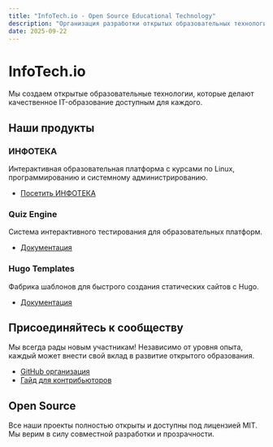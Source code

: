 ```yaml
---
title: "InfoTech.io - Open Source Educational Technology"
description: "Организация разработки открытых образовательных технологий"
date: 2025-09-22
---
```


# InfoTech.io

Мы создаем открытые образовательные технологии, которые делают качественное IT-образование доступным для каждого.

## Наши продукты

### ИНФОТЕКА
Интерактивная образовательная платформа с курсами по Linux, программированию и системному администрированию.
- [Посетить ИНФОТЕКА](https://infotecha.ru)

### Quiz Engine
Система интерактивного тестирования для образовательных платформ.
- [Документация](/quiz/)

### Hugo Templates
Фабрика шаблонов для быстрого создания статических сайтов с Hugo.
- [Документация](/hugo/)

## Присоединяйтесь к сообществу

Мы всегда рады новым участникам! Независимо от уровня опыта, каждый может внести свой вклад в развитие открытого образования.

- [GitHub организация](https://github.com/info-tech-io)
- [Гайд для контрибьюторов](/contributing/)

## Open Source

Все наши проекты полностью открыты и доступны под лицензией MIT. Мы верим в силу совместной разработки и прозрачности.